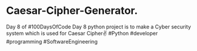 # Caesar-Cipher-Generator.
Day 8 of #100DaysOfCode  Day 8 python project is to make a Cyber security system which is used for Caesar Cipher✌ #Python #developer #programming #SoftwareEngineering
